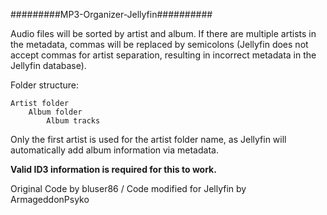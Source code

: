 #########MP3-Organizer-Jellyfin##########


Audio files will be sorted by artist and album. If there are multiple artists in the metadata, commas will be replaced by semicolons (Jellyfin does not accept commas for artist separation, resulting in incorrect metadata in the Jellyfin database).

Folder structure:

    Artist folder
        Album folder
            Album tracks

Only the first artist is used for the artist folder name, as Jellyfin will automatically add album information via metadata.

**Valid ID3 information is required for this to work.**

Original Code by bluser86 /
Code modified for Jellyfin by ArmageddonPsyko
